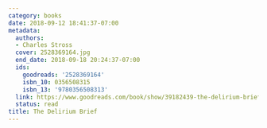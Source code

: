 ```yaml
---
category: books
date: 2018-09-12 18:41:37-07:00
metadata:
  authors:
  - Charles Stross
  cover: 2528369164.jpg
  end_date: 2018-09-18 20:24:37-07:00
  ids:
    goodreads: '2528369164'
    isbn_10: 0356508315
    isbn_13: '9780356508313'
  link: https://www.goodreads.com/book/show/39182439-the-delirium-brief
  status: read
title: The Delirium Brief
---
```

